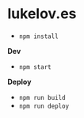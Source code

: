 lukelov.es
=======================

- `npm install`

**Dev**
- `npm start`

**Deploy**
- `npm run build`
- `npm run deploy`
